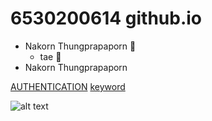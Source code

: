 # 6530200614 github.io

- Nakorn Thungprapaporn :sunflower:
    - tae :sunflower:
- Nakorn Thungprapaporn



[AUTHENTICATION](authentication)
[keyword](Digital-Certificate)

![alt text](https://github.com/taedate/taedate.github.io/blob/main/tae.png?raw=true)